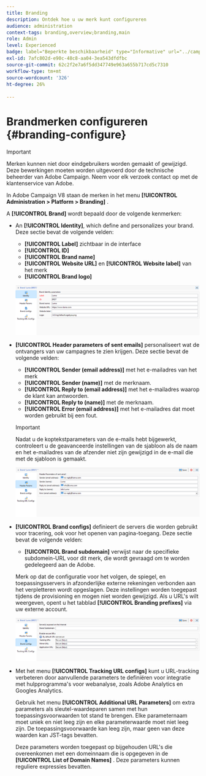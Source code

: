 ```yaml
---
title: Branding
description: Ontdek hoe u uw merk kunt configureren
audience: administration
context-tags: branding,overview;branding,main
role: Admin
level: Experienced
badge: label="Beperkte beschikbaarheid" type="Informative" url="../campaign-standard-migration-home.md" tooltip="Beperkt tot gemigreerde gebruikers in Campaign Standard"
exl-id: 7afc802d-e90c-48c8-aa04-3ea543dfdfbc
source-git-commit: 62c2f2e7a6f5dd347749e963a655b717cd5c7310
workflow-type: tm+mt
source-wordcount: '326'
ht-degree: 26%

---
```


# Brandmerken configureren {#branding-configure}

>[!IMPORTANT]
>
>Merken kunnen niet door eindgebruikers worden gemaakt of gewijzigd. Deze bewerkingen moeten worden uitgevoerd door de technische beheerder van Adobe Campaign. Neem voor elk verzoek contact op met de klantenservice van Adobe.

In Adobe Campaign V8 staan de merken in het menu **[!UICONTROL Administration > Platform > Branding]** .

A **[!UICONTROL Brand]** wordt bepaald door de volgende kenmerken:

* An **[!UICONTROL Identity]**, which define and personalizes your brand. Deze sectie bevat de volgende velden:

   * **[!UICONTROL Label]** zichtbaar in de interface
   * **[!UICONTROL ID]**
   * **[!UICONTROL Brand name]**
   * **[!UICONTROL Website URL]** en **[!UICONTROL Website label]** van het merk
   * **[!UICONTROL Brand logo]**

  ![](assets/branding_1.png)

* **[!UICONTROL Header parameters of sent emails]** personaliseert wat de ontvangers van uw campagnes te zien krijgen. Deze sectie bevat de volgende velden:

   * **[!UICONTROL Sender (email address)]** met het e-mailadres van het merk
   * **[!UICONTROL Sender (name)]** met de merknaam.
   * **[!UICONTROL Reply to (email address)]** met het e-mailadres waarop de klant kan antwoorden.
   * **[!UICONTROL Reply to (name)]** met de merknaam.
   * **[!UICONTROL Error (email address)]** met het e-mailadres dat moet worden gebruikt bij een fout.

  >[!IMPORTANT]
  >
  >Nadat u de koptekstparameters van de e-mails hebt bijgewerkt, controleert u de geavanceerde instellingen van de sjabloon als de naam en het e-mailadres van de afzender niet zijn gewijzigd in de e-mail die met de sjabloon is gemaakt.

  ![](assets/branding_2.png)

* **[!UICONTROL Brand configs]** definieert de servers die worden gebruikt voor tracering, ook voor het openen van pagina-toegang. Deze sectie bevat de volgende velden:

   * **[!UICONTROL Brand subdomain]** verwijst naar de specifieke subdomein-URL voor dit merk, die wordt gevraagd om te worden gedelegeerd aan de Adobe.

  Merk op dat de configuratie voor het volgen, de spiegel, en toepassingsservers in afzonderlijke externe rekeningen verbonden aan het verpletteren wordt opgeslagen. Deze instellingen worden toegepast tijdens de provisioning en mogen niet worden gewijzigd. Als u URL&#39;s wilt weergeven, opent u het tabblad **[!UICONTROL Branding prefixes]** via uw externe account.

  ![](assets/branding_3.png)

* Met het menu **[!UICONTROL Tracking URL configs]** kunt u URL-tracking verbeteren door aanvullende parameters te definiëren voor integratie met hulpprogramma&#39;s voor webanalyse, zoals Adobe Analytics en Googles Analytics.

  Gebruik het menu **[!UICONTROL Additional URL Parameters]** om extra parameters als sleutel-waardeparen samen met hun toepassingsvoorwaarden tot stand te brengen. Elke parameternaam moet uniek en niet leeg zijn en elke parameterwaarde moet niet leeg zijn. De toepassingsvoorwaarde kan leeg zijn, maar geen van deze waarden kan JST-tags bevatten.

  Deze parameters worden toegepast op bijgehouden URL&#39;s die overeenkomen met een domeinnaam die is opgegeven in de **[!UICONTROL List of Domain Names]** . Deze parameters kunnen reguliere expressies bevatten.
